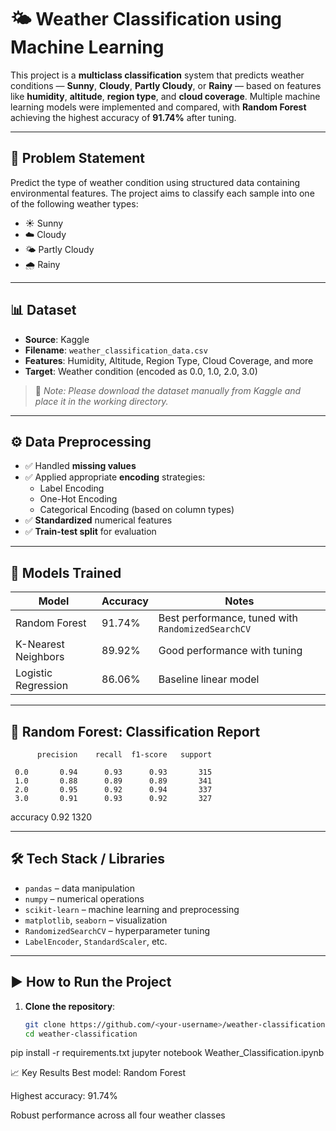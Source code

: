# 🌤️ Weather Classification using Machine Learning

This project is a **multiclass classification** system that predicts weather conditions — **Sunny**, **Cloudy**, **Partly Cloudy**, or **Rainy** — based on features like **humidity**, **altitude**, **region type**, and **cloud coverage**. Multiple machine learning models were implemented and compared, with **Random Forest** achieving the highest accuracy of **91.74%** after tuning.

---

## 📌 Problem Statement

Predict the type of weather condition using structured data containing environmental features. The project aims to classify each sample into one of the following weather types:

- ☀️ Sunny  
- ☁️ Cloudy  
- 🌤️ Partly Cloudy  
- 🌧️ Rainy

---

## 📊 Dataset

- **Source**: Kaggle  
- **Filename**: `weather_classification_data.csv`  
- **Features**: Humidity, Altitude, Region Type, Cloud Coverage, and more  
- **Target**: Weather condition (encoded as 0.0, 1.0, 2.0, 3.0)

> 📎 *Note: Please download the dataset manually from Kaggle and place it in the working directory.*

---

## ⚙️ Data Preprocessing

- ✅ Handled **missing values**
- ✅ Applied appropriate **encoding** strategies:
  - Label Encoding
  - One-Hot Encoding
  - Categorical Encoding (based on column types)
- ✅ **Standardized** numerical features
- ✅ **Train-test split** for evaluation

---

## 🤖 Models Trained

| Model               | Accuracy | Notes                            |
|--------------------|----------|----------------------------------|
| Random Forest       | 91.74%   | Best performance, tuned with `RandomizedSearchCV` |
| K-Nearest Neighbors | 89.92%   | Good performance with tuning     |
| Logistic Regression | 86.06%   | Baseline linear model            |

---

## 🧪 Random Forest: Classification Report

          precision    recall  f1-score   support

     0.0       0.94      0.93      0.93       315
     1.0       0.88      0.89      0.89       341
     2.0       0.95      0.92      0.94       337
     3.0       0.91      0.93      0.92       327

accuracy                           0.92      1320

---

## 🛠️ Tech Stack / Libraries

- `pandas` – data manipulation  
- `numpy` – numerical operations  
- `scikit-learn` – machine learning and preprocessing  
- `matplotlib`, `seaborn` – visualization  
- `RandomizedSearchCV` – hyperparameter tuning  
- `LabelEncoder`, `StandardScaler`, etc.

---

## ▶️ How to Run the Project

1. **Clone the repository**:
   ```bash
   git clone https://github.com/<your-username>/weather-classification.git
   cd weather-classification
pip install -r requirements.txt
jupyter notebook Weather_Classification.ipynb

📈 Key Results
Best model: Random Forest

Highest accuracy: 91.74%

Robust performance across all four weather classes

